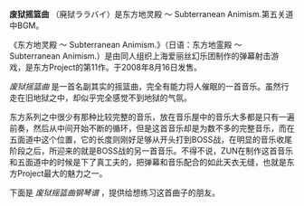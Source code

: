 

**废狱摇篮曲** （廃狱ララバイ）是东方地灵殿 ～ Subterranean Animism.第五关道中BGM。

《东方地灵殿 ～ Subterranean Animism.》（日语：东方地霊殿 ～ Subterranean
Animism.）是由同人组织上海爱丽丝幻乐团制作的弹幕射击游戏，是东方Project的第11作。于2008年8月16日发售。

_废狱摇篮曲_ 是一首名副其实的摇篮曲，完全有能力将人催眠的一首音乐。虽然行走在旧地狱之中，却似乎完全感觉不到地狱的气氛。

东方系列之中很少有那种比较完整的音乐，放在音乐屋中的音乐大多都是只有一遍前奏，然后从中间开始不断的循环，但是这首音乐却是为数不多的完整音乐，而在五面道中这个位置，它的长度则刚好足够从开头打到BOSS战，在明显的音乐收尾阶段之后，所迎来的就是BOSS战的另一首音乐。不得不说，ZUN在制作这首音乐和五面道中的时候是下了真工夫的，把弹幕和音乐配合的如此天衣无缝，也就是东方Project最大的魅力之一。

下面是 _废狱摇篮曲钢琴谱_ ，提供给想练习这首曲子的朋友。

